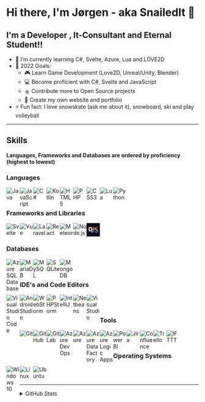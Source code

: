 # Hi there, I'm Jørgen - aka Snailedlt 👋 

## I'm a Developer , It-Consultant and Eternal Student!!

- 🌱 I’m currently learning C#, Svelte, Azure, Lua and LÖVE2D
- 🥅 2022 Goals: 
  - 🎮 Learn Game Development (Love2D, Unreal/Unity, Blender)
  - 💻 Become proficient with C#, Svelte and JavaScript
  - 🛸 Contribute more to Open Source projects
  - 📄 Create my own website and portfolio
- ⚡ Fun fact: I love snowskate (ask me about it), snowboard, ski and play volleyball

---


## Skills
**Languages, Frameworks and Databases are ordered by proficiency (highest to lowest)**

### Languages
  [<img align="left" alt="Java" title="Java" width="35px" src="https://cdn.jsdelivr.net/gh/devicons/devicon/icons/java/java-original.svg" /> ][Java meme]
  [<img align="left" alt="JavaScript" title="JavaScript" width="35px" src="https://cdn.jsdelivr.net/gh/devicons/devicon/icons/javascript/javascript-original.svg" />][JavaScript meme]
  [<img align="left" alt="C#" title="C#" width="35px" src="https://cdn.jsdelivr.net/gh/devicons/devicon/icons/csharp/csharp-original.svg" /> ][C# meme]
  [<img align="left" alt="Kotlin" title="Kotlin" width="35px" src="https://cdn.jsdelivr.net/gh/devicons/devicon/icons/kotlin/kotlin-original.svg" />][Kotlin meme]
  [<img align="left" alt="HTML5" title="HTML5" width="35px" src="https://cdn.jsdelivr.net/gh/devicons/devicon/icons/html5/html5-original.svg" /> ][HTML5 meme]
  [<img align="left" alt="PHP" title="PHP" width="35px" src="https://cdn.jsdelivr.net/gh/devicons/devicon/icons/php/php-original.svg" /> ][PHP meme]
  [<img align="left" alt="CSS3" title="CSS3" width="35px" src="https://cdn.jsdelivr.net/gh/devicons/devicon/icons/css3/css3-original.svg" /> ][CSS3 meme]
  [<img align="left" alt="Lua" title="Lua" width="35px" src="https://cdn.jsdelivr.net/gh/devicons/devicon/icons/lua/lua-original.svg" /> ][Lua meme]
  [<img align="left" alt="Python" title="Python" width="35px" src="https://cdn.jsdelivr.net/gh/devicons/devicon/icons/python/python-original.svg" /> ][Python meme]

<br />
<br />

### Frameworks and Libraries

<img align="left" alt="Svelte" title="Svelte" width="35px" src="https://cdn.jsdelivr.net/gh/devicons/devicon/icons/svelte/svelte-original.svg" />
<img align="left" alt="Vue" title="Vue" width="35px" src="https://cdn.jsdelivr.net/gh/devicons/devicon/icons/vuejs/vuejs-original.svg" />
<img align="left" alt="Laravel" title="Laravel" width="35px" src="https://cdn.jsdelivr.net/gh/devicons/devicon/icons/laravel/laravel-plain.svg" />
<img align="left" alt="React" title="React" width="35px" src="https://cdn.jsdelivr.net/gh/devicons/devicon/icons/react/react-original.svg" />
<img align="left" alt="Meteor" title="Meteor" width="35px" src="https://cdn.jsdelivr.net/gh/devicons/devicon/icons/meteor/meteor-original.svg" />
<img align="left" alt="Node.js" title="Node.js" width="35px" src="https://cdn.jsdelivr.net/gh/devicons/devicon/icons/nodejs/nodejs-original.svg" />
<img align="left" alt="Discord.js" title="Discord.js" width="35px" src="./img/discord.js.png" />


<br />
<br />

### Databases

<img align="left" alt="Azure SQL Database" title="Azure SQL Database" width="35px" src="https://code.benco.io/icon-collection/azure-docs/sql-database.svg" />
<img align="left" alt="MariaDB" title="MariaDB" width="35px" src="https://mariadb.com/wp-content/uploads/2019/11/mariadb-logo-vertical_blue.svg" />
<img align="left" alt="MySQL" title="MySQL" width="35px" src="https://cdn.jsdelivr.net/gh/devicons/devicon/icons/mysql/mysql-original.svg" />
<img align="left" alt="SQLite" title="SQLite" width="35px" src="https://upload.wikimedia.org/wikipedia/commons/9/97/Sqlite-square-icon.svg" />
<img align="left" alt="MongoDB" title="MongoDB" width="35px" src="https://cdn.jsdelivr.net/gh/devicons/devicon/icons/mongodb/mongodb-original.svg" />

<br />
<br />

### IDE's and Code Editors

<img align="left" alt="Visual Studio Code" title="Visual Studio Code" width="35px" src="https://cdn.jsdelivr.net/gh/devicons/devicon/icons/vscode/vscode-original.svg" />
<img align="left" alt="Android Studio" title="Android Studio" width="35px" src="https://user-images.githubusercontent.com/43886029/152007962-c2f1b99b-00fe-4da7-b01c-fee2749b5cc9.svg" />
<img align="left" alt="WebStorm" title="WebStorm" width="35px" src="https://cdn.freebiesupply.com/logos/large/2x/webstorm-icon-logo-svg-vector.svg" />
<img align="left" alt="PHPStorm" title="PHPStorm" width="35px" src="https://cdn.freebiesupply.com/logos/large/2x/phpstorm-1-logo-svg-vector.svg" />
<img align="left" alt="IntelliJ" title="IntelliJ" width="35px" src="https://cdn.freebiesupply.com/logos/large/2x/intellij-idea-1-logo-svg-vector.svg" />
<img align="left" alt="Netbeans" title="Netbeans" width="35px" src="https://upload.wikimedia.org/wikipedia/commons/9/98/Apache_NetBeans_Logo.svg" />
<img align="left" alt="Visual Studio" title="Visual Studio" width="35px" src="https://cdn.jsdelivr.net/gh/devicons/devicon/icons/visualstudio/visualstudio-plain.svg" />

<br />
<br />

### Tools

<img align="left" alt="Git" title="Git" width="35px" src="https://cdn.jsdelivr.net/gh/devicons/devicon/icons/git/git-original.svg" />
<img align="left" alt="GitHub" title="GitHub" width="35px" src="https://cdn.jsdelivr.net/gh/devicons/devicon/icons/github/github-original.svg" />
<img align="left" alt="GitLab" title="GitLab" width="35px" src="https://cdn.jsdelivr.net/gh/devicons/devicon/icons/gitlab/gitlab-original.svg" />
<img align="left" alt="Azure DevOps" title="Azure DevOps" width="35px" src="https://cdn.jsdelivr.net/npm/simple-icons@3.13.0/icons/azuredevops.svg" />
<img align="left" alt="Azure" title="Azure" width="35px" src="https://cdn.jsdelivr.net/gh/devicons/devicon/icons/azure/azure-original.svg" />
<img align="left" alt="Azure Data Factory" title="Azure Data Factory" width="35px" src="https://code.benco.io/icon-collection/azure-docs/data-factory.svg" />
<img align="left" alt="Azure Logic Apps" title="Azure Logic Apps" width="35px" src="https://code.benco.io/icon-collection/azure-docs/logic-apps.svg" />
<img align="left" alt="Power BI" title="Power BI" width="35px" src="https://powerbi.microsoft.com/pictures/application-logos/svg/powerbi.svg" />
<img align="left" alt="Jira" title="Jira" width="35px" src="https://cdn.jsdelivr.net/gh/devicons/devicon/icons/jira/jira-original.svg" />
<img align="left" alt="Confluence" title="Confluence" width="35px" src="https://user-images.githubusercontent.com/43886029/151998342-890be029-d227-4835-9784-f11cc07f21c7.svg" />
<img align="left" alt="Trello" title="Trello" width="35px" src="https://cdn.jsdelivr.net/gh/devicons/devicon/icons/trello/trello-plain.svg" />
<img align="left" alt="IFTTT" title="IFTTT" width="35px" src="https://iconape.com/wp-content/files/xj/69963/svg/ifttt-1.svg" />

<br />
<br />

### Operating Systems

<img align="left" alt="Windows 10" title="Windows 10" width="35px" src="https://upload.wikimedia.org/wikipedia/commons/4/48/Windows_logo_-_2012_%28dark_blue%29.svg" />
<img align="left" alt="Linux" title="Linux" width="35px" src="https://cdn.jsdelivr.net/gh/devicons/devicon/icons/linux/linux-original.svg" />
<img align="left" alt="Ubuntu" title="Ubuntu" width="35px" src="https://cdn.jsdelivr.net/gh/devicons/devicon/icons/ubuntu/ubuntu-plain.svg" />

<br />
<br />


---

<details>
  <summary>GitHub Stats</summary>
  <img align="left" width="100%" alt="Snailedlt's GitHub Stats" src="https://github-readme-stats.vercel.app/api?username=Snailedlt&&theme=react-dark&show_icons=true&hide_border=true&bg_color=0d1117&title_color=22eded&icon_color=22eded&text_color=cacaca&color=22eded&border_radius=0&count_private=true" />
  <img align="left" width="100%" alt="Snailedlt's GitHub Contributions Graph" src="https://activity-graph.herokuapp.com/graph?username=Snailedlt&theme=react-dark&bg_color=0d1117&color=22eded&line=22eded&point=00000000&area=true&area_color=22EDED&hide_border=true&custom_title=Contributions">
</details>


[linkedin]: https://www.linkedin.com/in/j%C3%B8rgen-kalsnes-hagen/

<!-- MEMES -->
[Java meme]: https://programmerhumor.io/wp-content/webp-express/webp-images/doc-root/wp-content/uploads/2021/11/programmerhumor-io-java-memes-backend-memes-98d607643ca200e-608x703.jpg.webp
[Kotlin meme]: https://pbs.twimg.com/media/EQf-wm_XUAEcbBq.jpg
[JavaScript meme]: https://programmerhumor.io/wp-content/webp-express/webp-images/doc-root/wp-content/uploads/2021/09/programmerhumor-io-java-memes-javascript-memes-0fd04525696ec49-608x925.png.webp
[HTML5 meme]: https://programmerhumor.io/wp-content/webp-express/webp-images/doc-root/wp-content/uploads/2021/10/programmerhumor-io-programming-memes-frontend-memes-c590882db3f917d-608x728.jpg.webp
[C# meme]: https://programmerhumor.io/programming-memes/java-bros-3/
[PHP meme]: https://programmerhumor.io/wp-content/webp-express/webp-images/doc-root/wp-content/uploads/2021/05/programmerhumor-io-614c5b412d-608x949.jpg.webp
[CSS3 meme]: https://miro.medium.com/max/1000/1*xi7ddfL9LpTH-pdY20Y_Cw.gif
[Lua meme]: https://i.redd.it/t7mtabt8d5nz.jpg
[Python meme]: https://i.redd.it/i0imk0ay05k21.jpg
